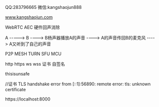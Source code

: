 QQ:283796665
微信:kangshaojun888

www.kangshaojun.com


WebRTC AEC
硬件回声消除 


A -----> B ----> B杨声器播放A的声音 ----> A的声音传回B的麦克风 ----> A又听到了自己的声音



P2P
MESH
TURN
SFU
MCU


http https
ws   wss
证书
自签名

thisisunsafe

//证书
TLS handshake error from [::1]:56890: remote error: tls: unknown certificate

https://localhost:8000